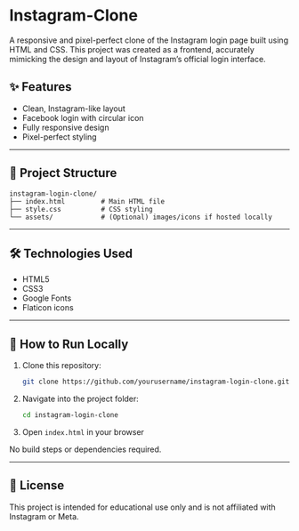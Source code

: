 # Instagram-Clone
A responsive and pixel-perfect clone of the Instagram login page built using HTML and CSS. This project was created as a frontend, accurately mimicking the design and layout of Instagram’s official login interface.

## ✨ Features

* Clean, Instagram-like layout
* Facebook login with circular icon
* Fully responsive design
* Pixel-perfect styling

---

## 📂 Project Structure

```
instagram-login-clone/
├── index.html         # Main HTML file
├── style.css          # CSS styling
└── assets/            # (Optional) images/icons if hosted locally
```

---

## 🛠️ Technologies Used

* HTML5
* CSS3
* Google Fonts
* Flaticon icons

---

## 🚀 How to Run Locally

1. Clone this repository:

   ```bash
   git clone https://github.com/yourusername/instagram-login-clone.git
   ```
2. Navigate into the project folder:

   ```bash
   cd instagram-login-clone
   ```
3. Open `index.html` in your browser

No build steps or dependencies required.

---

## 📄 License

This project is intended for educational use only and is not affiliated with Instagram or Meta.
